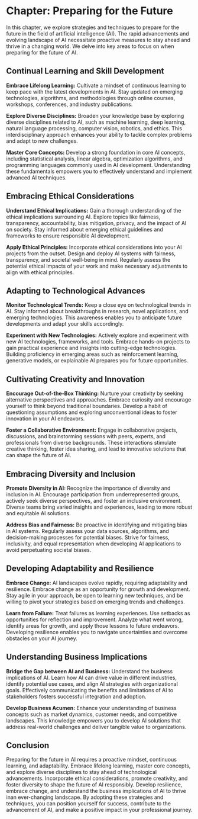 Chapter: Preparing for the Future
=================================

In this chapter, we explore strategies and techniques to prepare for the future in the field of artificial intelligence (AI). The rapid advancements and evolving landscape of AI necessitate proactive measures to stay ahead and thrive in a changing world. We delve into key areas to focus on when preparing for the future of AI.

Continual Learning and Skill Development
----------------------------------------

**Embrace Lifelong Learning:** Cultivate a mindset of continuous learning to keep pace with the latest developments in AI. Stay updated on emerging technologies, algorithms, and methodologies through online courses, workshops, conferences, and industry publications.

**Explore Diverse Disciplines:** Broaden your knowledge base by exploring diverse disciplines related to AI, such as machine learning, deep learning, natural language processing, computer vision, robotics, and ethics. This interdisciplinary approach enhances your ability to tackle complex problems and adapt to new challenges.

**Master Core Concepts:** Develop a strong foundation in core AI concepts, including statistical analysis, linear algebra, optimization algorithms, and programming languages commonly used in AI development. Understanding these fundamentals empowers you to effectively understand and implement advanced AI techniques.

Embracing Ethical Considerations
--------------------------------

**Understand Ethical Implications:** Gain a thorough understanding of the ethical implications surrounding AI. Explore topics like fairness, transparency, accountability, bias mitigation, privacy, and the impact of AI on society. Stay informed about emerging ethical guidelines and frameworks to ensure responsible AI development.

**Apply Ethical Principles:** Incorporate ethical considerations into your AI projects from the outset. Design and deploy AI systems with fairness, transparency, and societal well-being in mind. Regularly assess the potential ethical impacts of your work and make necessary adjustments to align with ethical principles.

Adapting to Technological Advances
----------------------------------

**Monitor Technological Trends:** Keep a close eye on technological trends in AI. Stay informed about breakthroughs in research, novel applications, and emerging technologies. This awareness enables you to anticipate future developments and adapt your skills accordingly.

**Experiment with New Technologies:** Actively explore and experiment with new AI technologies, frameworks, and tools. Embrace hands-on projects to gain practical experience and insights into cutting-edge technologies. Building proficiency in emerging areas such as reinforcement learning, generative models, or explainable AI prepares you for future opportunities.

Cultivating Creativity and Innovation
-------------------------------------

**Encourage Out-of-the-Box Thinking:** Nurture your creativity by seeking alternative perspectives and approaches. Embrace curiosity and encourage yourself to think beyond traditional boundaries. Develop a habit of questioning assumptions and exploring unconventional ideas to foster innovation in your AI endeavors.

**Foster a Collaborative Environment:** Engage in collaborative projects, discussions, and brainstorming sessions with peers, experts, and professionals from diverse backgrounds. These interactions stimulate creative thinking, foster idea sharing, and lead to innovative solutions that can shape the future of AI.

Embracing Diversity and Inclusion
---------------------------------

**Promote Diversity in AI:** Recognize the importance of diversity and inclusion in AI. Encourage participation from underrepresented groups, actively seek diverse perspectives, and foster an inclusive environment. Diverse teams bring varied insights and experiences, leading to more robust and equitable AI solutions.

**Address Bias and Fairness:** Be proactive in identifying and mitigating bias in AI systems. Regularly assess your data sources, algorithms, and decision-making processes for potential biases. Strive for fairness, inclusivity, and equal representation when developing AI applications to avoid perpetuating societal biases.

Developing Adaptability and Resilience
--------------------------------------

**Embrace Change:** AI landscapes evolve rapidly, requiring adaptability and resilience. Embrace change as an opportunity for growth and development. Stay agile in your approach, be open to learning new techniques, and be willing to pivot your strategies based on emerging trends and challenges.

**Learn from Failure:** Treat failures as learning experiences. Use setbacks as opportunities for reflection and improvement. Analyze what went wrong, identify areas for growth, and apply those lessons to future endeavors. Developing resilience enables you to navigate uncertainties and overcome obstacles on your AI journey.

Understanding Business Implications
-----------------------------------

**Bridge the Gap between AI and Business:** Understand the business implications of AI. Learn how AI can drive value in different industries, identify potential use cases, and align AI strategies with organizational goals. Effectively communicating the benefits and limitations of AI to stakeholders fosters successful integration and adoption.

**Develop Business Acumen:** Enhance your understanding of business concepts such as market dynamics, customer needs, and competitive landscapes. This knowledge empowers you to develop AI solutions that address real-world challenges and deliver tangible value to organizations.

Conclusion
----------

Preparing for the future in AI requires a proactive mindset, continuous learning, and adaptability. Embrace lifelong learning, master core concepts, and explore diverse disciplines to stay ahead of technological advancements. Incorporate ethical considerations, promote creativity, and foster diversity to shape the future of AI responsibly. Develop resilience, embrace change, and understand the business implications of AI to thrive inan ever-changing landscape. By adopting these strategies and techniques, you can position yourself for success, contribute to the advancement of AI, and make a positive impact in your professional journey.
